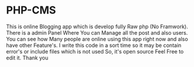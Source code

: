 # PHP-CMS
This is online Blogging app which is develop fully Raw php (No Framwork).
There is a admin Panel Where You can Manage all the post and also users.
You can see how Many people are online using this app right now and also have other Feature's.
I write this code in a sort time so it may be contain error's or include files which is not used 
So, it's open source Feel Free to edit it.
Thank you


